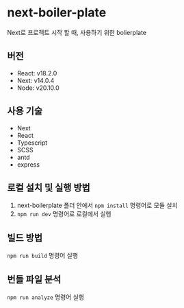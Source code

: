 # next-boiler-plate

Next로 프로젝트 시작 할 때, 사용하기 위한 bolierplate

## 버전

* React: v18.2.0
* Next: v14.0.4
* Node: v20.10.0

## 사용 기술
* Next
* React
* Typescript
* SCSS
* antd
* express

## 로컬 설치 및 실행 방법

1. next-boilerplate 폴더 안에서 `npm install` 명령어로 모듈 설치
2. `npm run dev` 명령어로 로컬에서 실행

## 빌드 방법

`npm run build` 명령어 실행

## 번들 파일 분석

`npm run analyze` 명령어 실행